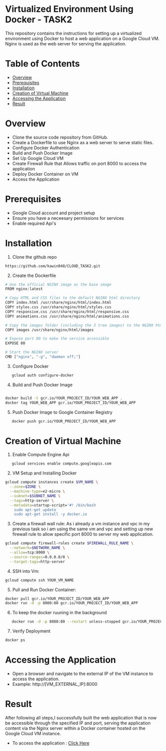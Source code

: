 # Virtualized Environment Using Docker - TASK2
This repository contains the instructions for setting up a virtualized environment using Docker to host a web application on a Google Cloud VM. Nginx is used as the web server for serving the application.

# Table of Contents
- [Overview](https://github.com/kawin048/CLOUD_TASK2/blob/main/README.md#overview)
- [Prerequisites](https://github.com/kawin048/CLOUD_TASK2/blob/main/README.md#prerequisites)
- [Installation](https://github.com/kawin048/CLOUD_TASK2/blob/main/README.md#installation)
- [Creation of Virtual Machine](https://github.com/kawin048/CLOUD_TASK2/blob/main/README.md#creation-of-virtual-machine)
- [Accessing the Application](https://github.com/kawin048/CLOUD_TASK2/blob/main/README.md#accessing-the-application)
- [Result](https://github.com/kawin048/CLOUD_TASK2/blob/main/README.md#result)

# Overview 
- Clone the source code repository from GitHub.
- Create a Dockerfile to use Nginx as a web server to serve static files.
- Configure Docker Authentication
- Build and Push Docker Image
- Set Up Google Cloud VM
- Create Firewall Rule that Allows traffic on port 8000 to access the application
- Deploy Docker Container on VM
- Access the Application

# Prerequisites
- Google Cloud account and project setup
- Ensure you have a neceesary permissions for services
- Enable required Api's

# Installation

1. Clone the github repo
```bash
https://github.com/kawin048/CLOUD_TASK2.git
```
2. Create the Dockerfile

```bash
# Use the official NGINX image as the base image
FROM nginx:latest

# Copy HTML and CSS files to the default NGINX html directory
COPY index.html /usr/share/nginx/html/index.html
COPY styles.css /usr/share/nginx/html/styles.css
COPY responsive.css /usr/share/nginx/html/responsive.css
COPY animations.css /usr/share/nginx/html/animations.css

# Copy the images folder (including the 3 tree images) to the NGINX html directory
COPY images /usr/share/nginx/html/images

# Expose port 80 to make the service accessible
EXPOSE 80

# Start the NGINX server
CMD ["nginx", "-g", "daemon off;"]

```
3. Configure Docker
   
```bash
   gcloud auth configure-docker
```
 
4. Build and Push Docker Image

```bash

docker build -t gcr.io/YOUR_PROJECT_ID/YOUR_WEB_APP .
docker tag YOUR_WEB_APP gcr.io/YOUR_PROJECT_ID/YOUR_WEB_APP

```
5. Push Docker Image to Google Container Registry
```bash
   docker push gcr.io/YOUR_PROJECT_ID/YOUR_WEB_APP
```
# Creation of Virtual Machine

1. Enable Compute Engine Api

```bash
   gcloud services enable compute.googleapis.com
```
 
2. VM Setup and Installing Docker
   
```bash
gcloud compute instances create $VM_NAME \
  --zone=$ZONE \
  --machine-type=e2-micro \
  --subnet=$SUBNET_NAME \
  --tags=http-server \
  --metadata=startup-script='#! /bin/bash
    sudo apt-get update
    sudo apt-get install -y docker.io
```
3. Create a firewall wall rule:
As i already a vm instance and vpc in my previous task so i am using the same vm and vpc and setting up new firewall rule to allow specific port 8000 to server my web application.

```bash
gcloud compute firewall-rules create $FIREWALL_RULE_NAME \
  --network=$NETWORK_NAME \
  --allow=tcp:8000 \
  --source-ranges=0.0.0.0/0 \
  --target-tags=http-server
```
4. SSH into Vm:
```bash
gcloud compute ssh YOUR_VM_NAME
```
5. Pull and Run Docker Container:
```bash
docker pull gcr.io/YOUR_PROJECT_ID/YOUR_WEB_APP
docker run -d -p 8000:80 gcr.io/YOUR_PROJECT_ID/YOUR_WEB_APP
```
6. To keep the docker ruuning in the background
```bash
   docker run -d -p 8080:80 --restart unless-stopped gcr.io/YOUR_PROJECT_ID/YOUR_WEB_APP
```
7. Verify Deployment
```bash
docker ps
```
# Accessing the Application
- Open a browser and navigate to the external IP of the VM instance to access the application.
- Example: http://[VM_EXTERNAL_IP]:8000

# Result 
After following all steps,I successfully built the web application that is  now be accessible through the specified IP and port, serving the application content via the Nginx server within a Docker container hosted on the Google Cloud VM instance.
- To access the application : [Click Here](http://34.172.35.91:8000)
  

  



 




